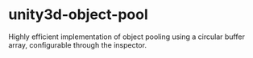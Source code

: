 # unity3d-object-pool
Highly efficient implementation of object pooling using a circular buffer array, configurable through the inspector.
